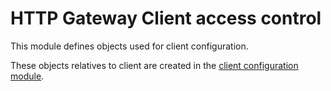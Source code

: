 HTTP Gateway Client access control
==================================
This module defines objects used for client configuration.

These objects relatives to client are created in the [client configuration module](../config-clients).
